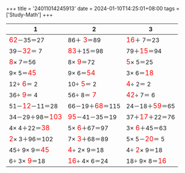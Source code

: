+++ 
title = '24011014245913' 
date = 2024-01-10T14:25:01+08:00 
tags = ['Study-Math'] 
+++ 

1 | 2 | 3 
-- | -- | -- 
<font color=red size=4>62</font>－35＝27 | 86＋<font color=red size=4> 3</font>＝89 | <font color=red size=4>16</font>＋ 7＝23 
39－<font color=red size=4>32</font>＝ 7 | <font color=red size=4>83</font>＋15＝98 | 79＋<font color=red size=4>15</font>＝94 
<font color=red size=4> 8</font>× 7＝56 |  8×<font color=red size=4> 9</font>＝72 | <font color=red size=4> 5</font>× 5＝25 
 9× 5＝<font color=red size=4>45</font> |  9× 6＝<font color=red size=4>54</font> |  3× 6＝<font color=red size=4>18</font> 
12÷<font color=red size=4> 6</font>＝ 2 | 10÷<font color=red size=4> 5</font>＝ 2 | <font color=red size=4> 4</font>÷ 2＝ 2 
36÷<font color=red size=4> 9</font>＝ 4 | 56÷ 8＝<font color=red size=4> 7</font> | <font color=red size=4>42</font>÷ 7＝ 6 
51－<font color=red size=4>12</font>－11＝28 | 66－19＋<font color=red size=4>68</font>＝115 | 24－18＋<font color=red size=4>59</font>＝65 
34－29＋98＝<font color=red size=4>103</font> | <font color=red size=4>95</font>－41－35＝19 | 37＋<font color=red size=4>17</font>＋22＝76 
 4× 4＋22＝<font color=red size=4>38</font> |  5×<font color=red size=4> 6</font>＋67＝97 |  3×<font color=red size=4> 6</font>＋45＝63 
<font color=red size=4> 2</font>× 3＋96＝102 |  7×<font color=red size=4> 3</font>＋68＝89 |  5× 5－<font color=red size=4>20</font>＝ 5 
45÷ 9× 9＝<font color=red size=4>45</font> | <font color=red size=4> 4</font>÷ 2× 9＝18 |  4÷<font color=red size=4> 2</font>× 9＝18 
 6÷ 3×<font color=red size=4> 9</font>＝18 | <font color=red size=4>16</font>÷ 4× 6＝24 | 18÷ 9× 8＝<font color=red size=4>16</font> 

